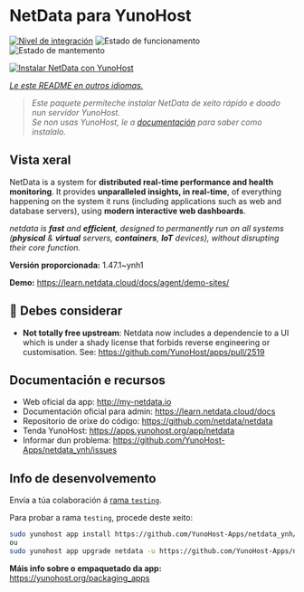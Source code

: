 <!--
NOTA: Este README foi creado automáticamente por <https://github.com/YunoHost/apps/tree/master/tools/readme_generator>
NON debe editarse manualmente.
-->

# NetData para YunoHost

[![Nivel de integración](https://dash.yunohost.org/integration/netdata.svg)](https://ci-apps.yunohost.org/ci/apps/netdata/) ![Estado de funcionamento](https://ci-apps.yunohost.org/ci/badges/netdata.status.svg) ![Estado de mantemento](https://ci-apps.yunohost.org/ci/badges/netdata.maintain.svg)

[![Instalar NetData con YunoHost](https://install-app.yunohost.org/install-with-yunohost.svg)](https://install-app.yunohost.org/?app=netdata)

*[Le este README en outros idiomas.](./ALL_README.md)*

> *Este paquete permíteche instalar NetData de xeito rápido e doado nun servidor YunoHost.*  
> *Se non usas YunoHost, le a [documentación](https://yunohost.org/install) para saber como instalalo.*

## Vista xeral

NetData is a system for **distributed real-time performance and health monitoring**.
It provides **unparalleled insights, in real-time**, of everything happening on the
system it runs (including applications such as web and database servers), using
**modern interactive web dashboards**.

_netdata is **fast** and **efficient**, designed to permanently run on all systems
(**physical** & **virtual** servers, **containers**, **IoT** devices), without
disrupting their core function._


**Versión proporcionada:** 1.47.1~ynh1

**Demo:** <https://learn.netdata.cloud/docs/agent/demo-sites/>
## :red_circle: Debes considerar

- **Not totally free upstream**: Netdata now includes a dependencie to a UI which is under a shady license that forbids reverse engineering or customisation. See: https://github.com/YunoHost/apps/pull/2519

## Documentación e recursos

- Web oficial da app: <http://my-netdata.io>
- Documentación oficial para admin: <https://learn.netdata.cloud/docs>
- Repositorio de orixe do código: <https://github.com/netdata/netdata>
- Tenda YunoHost: <https://apps.yunohost.org/app/netdata>
- Informar dun problema: <https://github.com/YunoHost-Apps/netdata_ynh/issues>

## Info de desenvolvemento

Envía a túa colaboración á [rama `testing`](https://github.com/YunoHost-Apps/netdata_ynh/tree/testing).

Para probar a rama `testing`, procede deste xeito:

```bash
sudo yunohost app install https://github.com/YunoHost-Apps/netdata_ynh/tree/testing --debug
ou
sudo yunohost app upgrade netdata -u https://github.com/YunoHost-Apps/netdata_ynh/tree/testing --debug
```

**Máis info sobre o empaquetado da app:** <https://yunohost.org/packaging_apps>
